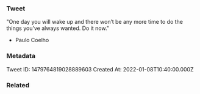 ### Tweet
"One day you will wake up and there won’t be any more time to do the things you’ve always wanted. Do it now." 

- Paulo Coelho

### Metadata
Tweet ID: 1479764819028889603
Created At: 2022-01-08T10:40:00.000Z

### Related

